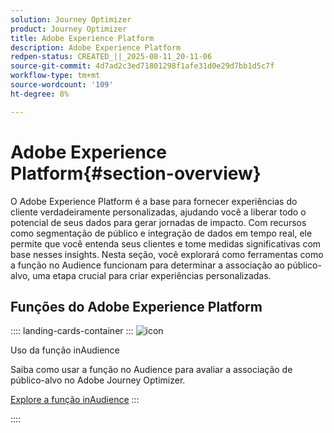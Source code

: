 ```yaml
---
solution: Journey Optimizer
product: Journey Optimizer
title: Adobe Experience Platform
description: Adobe Experience Platform
redpen-status: CREATED_||_2025-08-11_20-11-06
source-git-commit: 4d7ad2c3ed71801298f1afe31d0e29d7bb1d5c7f
workflow-type: tm+mt
source-wordcount: '109'
ht-degree: 8%

---
```



# Adobe Experience Platform{#section-overview}

O Adobe Experience Platform é a base para fornecer experiências do cliente verdadeiramente personalizadas, ajudando você a liberar todo o potencial de seus dados para gerar jornadas de impacto. Com recursos como segmentação de público e integração de dados em tempo real, ele permite que você entenda seus clientes e tome medidas significativas com base nesses insights. Nesta seção, você explorará como ferramentas como a função no Audience funcionam para determinar a associação ao público-alvo, uma etapa crucial para criar experiências personalizadas.

## Funções do Adobe Experience Platform

:::: landing-cards-container
:::
![icon](https://cdn.experienceleague.adobe.com/icons/code-branch.svg?lang=pt-BR)

Uso da função inAudience

Saiba como usar a função no Audience para avaliar a associação de público-alvo no Adobe Journey Optimizer.

[Explore a função inAudience](../using/building-journeys/functions/functioninaudience.md)
:::

::::
